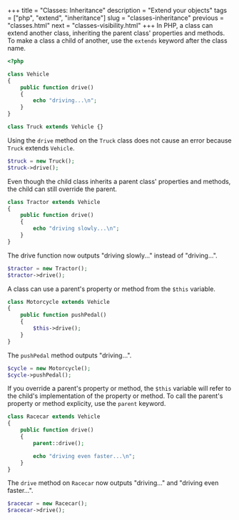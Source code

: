 +++
title = "Classes: Inheritance"
description = "Extend your objects"
tags = ["php", "extend", "inheritance"]
slug = "classes-inheritance"
previous = "classes.html"
next = "classes-visibility.html"
+++
In PHP, a class can extend another class, inheriting the parent class'
properties and methods. To make a class a child of another, use the `extends`
keyword after the class name.
```php
<?php

class Vehicle
{
    public function drive()
    {
        echo "driving...\n";
    }
}

class Truck extends Vehicle {}
```

Using the `drive` method on the `Truck` class does not cause an error because `Truck` extends `Vehicle`.
```php
$truck = new Truck();
$truck->drive();
```

Even though the child class inherits a parent class' properties and methods,
the child can still override the parent.
```php
class Tractor extends Vehicle
{
    public function drive()
    {
        echo "driving slowly...\n";
    }
}
```

The drive function now outputs "driving slowly..." instead of "driving...".
```php
$tractor = new Tractor();
$tractor->drive();
```

A class can use a parent's property or method from the `$this` variable.
```php
class Motorcycle extends Vehicle
{
    public function pushPedal()
    {
        $this->drive();
    }
}
```

The `pushPedal` method outputs "driving...".
```php
$cycle = new Motorcycle();
$cycle->pushPedal();
```

If you override a parent's property or method, the `$this` variable will refer to the child's
implementation of the property or method. To call the parent's property or method explicity,
use the `parent` keyword.
```php
class Racecar extends Vehicle
{
    public function drive()
    {
        parent::drive();

        echo "driving even faster...\n";
    }
}
```

The `drive` method on `Racecar` now outputs "driving..." and "driving even faster...".
```php
$racecar = new Racecar();
$racecar->drive();
```
